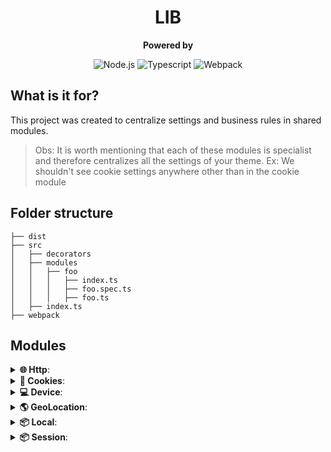 <div align="center">
  <h1>LIB</h1>
<p>
<strong>Powered by</strong>

![Node.js](https://img.shields.io/badge/node.js-%23555.svg?style=falt&logo=nodedotjs&logoColor=%234FC08D)
![Typescript](https://img.shields.io/badge/typescript-%233178c6.svg?style=falt&logo=typescript&logoColor=%23FFF)
![Webpack](https://img.shields.io/badge/webpack-%23555.svg?style=falt&logo=webpack)

</p>
</div>

## What is it for?

This project was created to centralize settings and business rules in shared modules. 

> Obs: It is worth mentioning that each of these modules is specialist and therefore centralizes all the settings of your theme. Ex: We shouldn't see cookie settings anywhere other than in the cookie module

## Folder structure

```
├── dist
├── src
│   ├── decorators
│   ├── modules
│   │   ├── foo
│   │   │   ├── index.ts
│   │   │   ├── foo.spec.ts
│   │   │   ├── foo.ts
│   ├── index.ts
├── webpack
```

## Modules

<details>
<summary>
<strong>🌐 Http</strong>:
</summary>
<br>

> Used to centralize all internal and external resquest settings.

### How to use

- With query string
```ts
import { Base } from '@buzap/lib';

const obj_for_query = {
  name: 'John',
  lastname: 'Travolta'
}

new Base().http.get<string>('url', obj_for_query);
```

- With Body
```ts
import { Base } from '@buzap/lib';

const body = {
  name: 'John',
  lastname: 'Travolta'
}

new Base().http.post('url', {}, { data: body });
```

</details>

<details>
<summary>
<strong>🍪 Cookies</strong>:
</summary>

> Used to centralize all cookie settings.

***
*It is worth mentioning that only the encapsulation methods must be exposed by the cookies module. The rest of the methods must be private*
***

### How to use

```ts
import { Base } from '@buzap/lib';

const body = {
  name: 'John',
  lastname: 'Travolta'
}

new Base().cookies.some_name;
```

</details>

<details>
<summary>
<strong>💻 Device</strong>:
</summary>

> TODO: ADD doc aqui

</details>

<details>
<summary>
<strong>🌎 GeoLocation</strong>:
</summary>

> TODO: ADD doc aqui

</details>

<details>
<summary>
<strong>📦 Local</strong>:
</summary>

> TODO: ADD doc aqui

</details>

<details>
<summary>
<strong>📦 Session</strong>:
</summary>

> TODO: ADD doc aqui

</details>